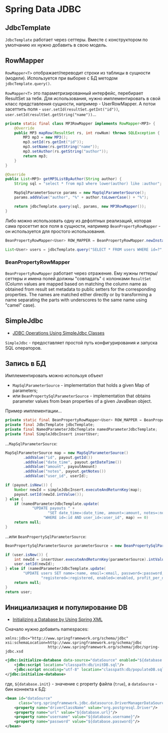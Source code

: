 # Spring Data JDBC

## JdbcTemplate
`JdbcTemplate` работает через сеттеры. 
Вместе с конструктором по умолчанию их нужно добавить в свою модель.

## RowMapper
`RowMapper<T>` отображает/переводит строки из таблицы в сущности (модели). Используется при выборке с БД методом `jdbcTemplate.query()`.

`RowMapper<T>` это параметризированный интерфейс, перебирает ResultSet за тебя. Для использования, нужно имплементировать в свой класс представления сущности, например - UserRowMapper. 
А потои засеттить поля - `user.setId(resultSet.getInt("id"))`, `user.setId(resultSet.getString("name"))`...

```java
private static final class MP3RowMapper implements RowMapper<MP3> {
    @Override
    public MP3 mapRow(ResultSet rs, int rowNum) throws SQLException {
        MP3 mp3 = new MP3();
        mp3.setId(rs.getInt("id"));
        mp3.setName(rs.getString("name"));
        mp3.setAuthor(rs.getString("author"));
        return mp3;
    }
}

@Override
public List<MP3> getMP3ListByAuthor(String author) {
    String sql = "select * from mp3 where lower(author) like :author";

    MapSqlParameterSource params = new MapSqlParameterSource();
    params.addValue("author", "%" + author.toLowerCase() + "%");

    return jdbcTemplate.query(sql, params, new MP3RowMapper());
}
```

Либо можно использовать одну из дефолтных реализаций, которая сама просеттит все поля в сущности, например `BeanPropertyRowMapper` - он используется для простого использования.
```java
BeanPropertyRowMapper<User> ROW_MAPPER = BeanPropertyRowMapper.newInstance(User.class);

List<User> users = jdbcTemplate.query("SELECT * FROM users WHERE id=?", ROW_MAPPER, id);
```

### BeanPropertyRowMapper
`BeanPropertyRowMapper` работает через отражение. 
Ему нужны геттеры/сеттеры и имена полей должны "совпадать" с колонками `ResultSet` 
(Column values are mapped based on matching the column name as obtained from result set metadata to public setters for the corresponding properties. 
The names are matched either directly or by transforming a name separating the parts with underscores to the same name using "camel" case).



## SimpleJdbc
* [JDBC Operations Using SimpleJdbc Classes](https://www.baeldung.com/spring-jdbc-jdbctemplate#jdbc-operations-using-simplejdbc-classes)

`SimpleJdbc` - предоставляет простой путь конфигурирования и запуска SQL операторов.


## Запись в БД
Имплементировать можно используя объект 
* `MapSqlParameterSource` - implementation that holds a given Map of parameters;
* или `BeanPropertySqlParameterSource` - implementation that obtains parameter values from bean properties of a given JavaBean object.

Пример имплементации...
```java
private static final BeanPropertyRowMapper<User> ROW_MAPPER = BeanPropertyRowMapper.newInstance(User.class);
private final JdbcTemplate jdbcTemplate;
private final NamedParameterJdbcTemplate namedParameterJdbcTemplate;
private final SimpleJdbcInsert insertUser;
```
...`MapSqlParameterSource`:
```java
MapSqlParameterSource map = new MapSqlParameterSource()
        .addValue("id", payout.getId())
        .addValue("date_time", payout.getDateTime())
        .addValue("amount", payoutAmount)
        .addValue("notes", payout.getNotes())
        .addValue("user_id", userId);

if (payout.isNew()) {
    Number newId = simpleJdbcInsert.executeAndReturnKey(map);
    payout.setId(newId.intValue());
} else {
    if (namedParameterJdbcTemplate.update(
            "UPDATE payouts " +
                   "SET date_time=:date_time, amount=:amount, notes=:notes " +
                 "WHERE id=:id AND user_id=:user_id", map) == 0)
    return null;
}
```

...или `BeanPropertySqlParameterSource`:
```java
BeanPropertySqlParameterSource parameterSource = new BeanPropertySqlParameterSource(user);

if (user.isNew()) {
    int newId = insertUser.executeAndReturnKey(parameterSource).intValue();
    user.setId(newId);
} else if (namedParameterJdbcTemplate.update(
        "UPDATE users SET name=:name, email=:email, password=:password," +
                "registered=:registered, enabled=:enabled, profit_per_day=:profitedPerDay WHERE id=:id", parameterSource) == 0) {
    return null;
}
return user;
```

## Инициализация и популирование DB
* [Initializing a Database by Using Spring XML](https://docs.spring.io/spring-framework/docs/current/reference/html/data-access.html#jdbc-initializing-datasource-xml)

Сначало нужно добавить namespaces:
```
xmlns:jdbc="http://www.springframework.org/schema/jdbc"
xsi:schemaLocation=http://www.springframework.org/schema/jdbc 
                   http://www.springframework.org/schema/jdbc/spring-jdbc.xsd
```

```xml
<jdbc:initialize-database data-source="dataSource" enabled="${database.init}">
    <jdbc:script location="classpath:db/initDB.sql"/>
    <jdbc:script encoding="utf-8" location="classpath:db/populateDB.sql"/>
</jdbc:initialize-database>
```
где, `${database.init}` - значение с property файла (`true`), а `dataSource` - бин коннекта к БД:
```xml
<bean id="dataSource"
      class="org.springframework.jdbc.datasource.DriverManagerDataSource">
    <property name="driverClassName" value="org.postgresql.Driver"/>
    <property name="url" value="${database.url}"/>
    <property name="username" value="${database.username}"/>
    <property name="password" value="${database.password}"/>
</bean>
```
